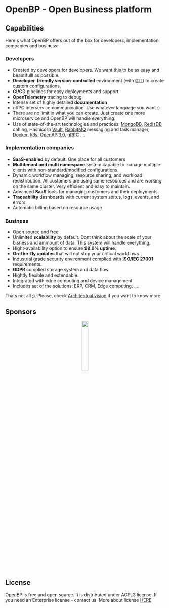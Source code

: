 # OpenBP - Open Business platform

## Capabilities
Here's what OpenBP offers out of the box for developers, implementation companies and business:

### Developers
- Created by developers for developers. We want this to be as easy and beautifulll as possible. 
- **Developer-friendly version-controlled** environment (with [GIT](https://git-scm.com/)) to create custom configurations.
- **CI/CD** pipelines for easy deployments and support
- **OpenTelemetry** tracing to debug
- Intense set of highly detailed **documentation**
- gRPC interservice communication. Use whatever language you want :)
- There are no limit in what you can create. Just create one more microservice and OpenBP will handle everything.
- Use of state-of-the-art technologies and practices: [MongoDB](https://www.mongodb.com/), [RedisDB](https://redis.io/) cahing, Hashicorp [Vault](https://www.vaultproject.io), [RabbitMQ](https://www.rabbitmq.com/) messaging and task manager, [Docker](https://www.docker.com/), [k3s](https://k3s.io/), [OpenAPI3.0](https://swagger.io/specification/), [gRPC](https://grpc.io/) ....

### Implementation companies
- **SaaS-enabled** by default. One place for all customers
- **Multitenant and multi namespace** system capable to manage multiple clients with non-standard/modified configurations.
- Dynamic workflow managing, resource sharing, and workload redistribution. All customers are using same resources and are working on the same cluster. Very efficient and easy to maintain.
- Advanced **SaaS** tools for managing customers and their deployments.
- **Traceability** dashboards with current system status, logs, events, and errors.
- Automatic billing based on resource usage

### Business
- Open source and free
- Unlimited **scalability** by default. Dont think about the scale of your bisness and ammount of data. This system will handle everything.
- Hight-availability option to ensure **99.9% uptime**.
- **On-the-fly updates** that will not stop your critical workflows.
- Industrial grade security environment complied with **ISO/IEC 27001** requirements.
- **GDPR** complied storage system and data flow.
- Hightly flexible and extendable.
- Integrated with edge computing and device management.
- Includes set of the solutions: ERP, CRM, Edge computing, ....

Thats not all ;). Please, check [Architectual vision](./architecture/architecture_vision.md) if you want to know more.

## Sponsors
<div align="center">
  <a href="https://modulsoft.pl/">
    <img src="./sponsors/modulsoft.svg" width="20%" />
  </a>
</div>

## License
OpenBP is free and open source. It is distributed under AGPL3 license. If you need an Enterprise license - contact us.
More about license [HERE](../license/license.en.md)